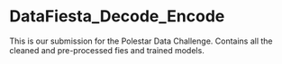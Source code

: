 # DataFiesta_Decode_Encode
 This is our submission for the Polestar Data Challenge. Contains all the cleaned and pre-processed fies and trained models.
